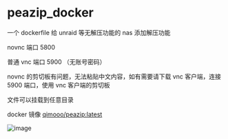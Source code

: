 # peazip_docker
一个 dockerfile 给 unraid 等无解压功能的 nas 添加解压功能

novnc 端口 5800

普通 vnc 端口 5900 （无账号密码）

novnc 的剪切板有问题，无法粘贴中文内容，如有需要请下载 vnc 客户端，连接 5900 端口，使用 vnc 客户端的剪切板

文件可以挂载到任意目录

docker 镜像 [qimooo/peazip:latest](https://hub.docker.com/repository/docker/qimooo/peazip/general)

![image](https://github.com/qi-mooo/peazip_docker/assets/59095213/fcf270ed-4d8d-48a3-90fe-82a94c373f66)
